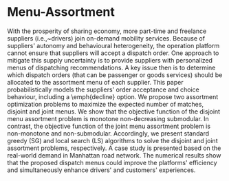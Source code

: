 # Menu-Assortment


With the prosperity of sharing economy, more part-time and freelance suppliers (i.e.,~drivers) join on-demand mobility services. Because of suppliers' autonomy and behavioural heterogeneity, the operation platform cannot ensure that suppliers will accept a dispatch order. One approach to mitigate this supply uncertainty is to provide suppliers with personalized menus of dispatching recommendations. A key issue then is to determine which dispatch orders (that can be passenger or goods services) should be allocated to the assortment menu of each supplier. This paper probabilistically models the suppliers' order acceptance and choice behaviour, including a \emph{decline} option. We propose two assortment optimization problems to maximize the expected number of matches, disjoint and joint menus. We show that the objective function of the disjoint menu assortment problem is monotone non-decreasing submodular. In contrast, the objective function of the joint menu assortment problem is non-monotone and non-submodular. Accordingly,  we present standard greedy (SG) and local search (LS) algorithms to solve the disjoint and joint assortment problems, respectively. A case study is presented based on the real-world demand in Manhattan road network. The numerical results show that the proposed dispatch menus could improve the platforms' efficiency and simultaneously enhance drivers' and customers' experiences. 
